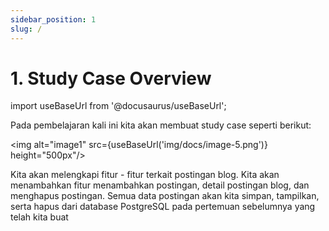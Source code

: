 ```yaml
---
sidebar_position: 1
slug: /
---
```


# 1. Study Case Overview

import useBaseUrl from '@docusaurus/useBaseUrl';

Pada pembelajaran kali ini kita akan membuat study case seperti berikut:

<img alt="image1" src={useBaseUrl('img/docs/image-5.png')} height="500px"/>

Kita akan melengkapi fitur - fitur terkait postingan blog. Kita akan menambahkan fitur menambahkan postingan, detail postingan blog, dan menghapus postingan. Semua data postingan akan kita simpan, tampilkan, serta hapus dari database PostgreSQL pada pertemuan sebelumnya yang telah kita buat
